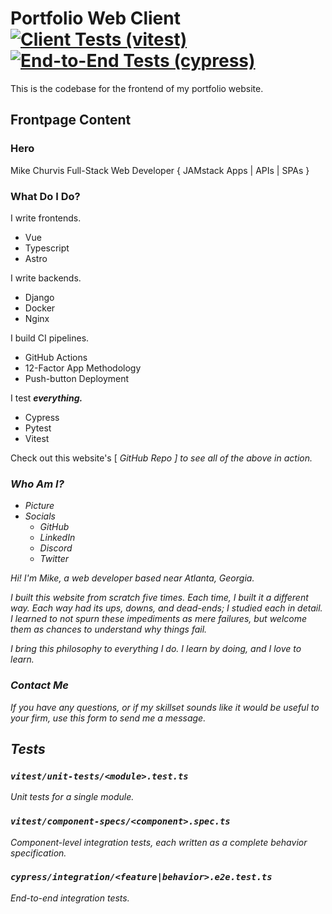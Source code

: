 # Portfolio Web Client <br>[![Client Tests (vitest)](https://github.com/MikeChurvis/mikechurvis.com/workflows/Client%20Tests%20(vitest)/badge.svg)](https://github.com/MikeChurvis/mikechurvis.com/actions/workflows/vitest.yml) [![End-to-End Tests (cypress)](https://github.com/MikeChurvis/mikechurvis.com/workflows/End-to-End%20Tests%20(cypress)/badge.svg)](https://github.com/MikeChurvis/mikechurvis.com/actions/workflows/cypress.yml)

This is the codebase for the frontend of my portfolio website.

## Frontpage Content

### Hero

Mike Churvis
Full-Stack Web Developer
{ JAMstack Apps | APIs | SPAs }

### What Do I Do?

I write frontends.
- Vue
- Typescript
- Astro

I write backends.
- Django
- Docker
- Nginx

I build CI pipelines.
- GitHub Actions
- 12-Factor App Methodology
- Push-button Deployment

I test ***everything.***
- Cypress
- Pytest
- Vitest

Check out this website's [ <i> GitHub Repo ] to see all of the above in action.

### Who Am I?

- Picture
- Socials
  - GitHub
  - LinkedIn
  - Discord
  - Twitter

Hi! I'm Mike, a web developer based near Atlanta, Georgia. 

I built this website from scratch five times.
Each time, I built it a different way.
Each way had its ups, downs, and dead-ends; I studied each in detail. 
I learned to not spurn these impediments as mere failures, but welcome them as chances to understand *why* things fail.

I bring this philosophy to everything I do.
I learn by doing, and I love to learn.

### Contact Me

If you have any questions, or if my skillset sounds like it would be useful to your firm, use this form to send me a message.

## Tests

### `vitest/unit-tests/<module>.test.ts`

Unit tests for a single module.

### `vitest/component-specs/<component>.spec.ts`

Component-level integration tests, each written as a complete behavior specification.

### `cypress/integration/<feature|behavior>.e2e.test.ts`

End-to-end integration tests.